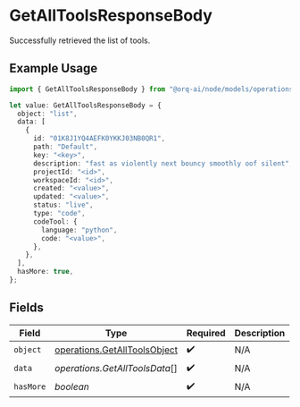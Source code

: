 # GetAllToolsResponseBody

Successfully retrieved the list of tools.

## Example Usage

```typescript
import { GetAllToolsResponseBody } from "@orq-ai/node/models/operations";

let value: GetAllToolsResponseBody = {
  object: "list",
  data: [
    {
      id: "01K8J1YQ4AEFK0YKKJ03NB0QR1",
      path: "Default",
      key: "<key>",
      description: "fast as violently next bouncy smoothly oof silent",
      projectId: "<id>",
      workspaceId: "<id>",
      created: "<value>",
      updated: "<value>",
      status: "live",
      type: "code",
      codeTool: {
        language: "python",
        code: "<value>",
      },
    },
  ],
  hasMore: true,
};
```

## Fields

| Field                                                                        | Type                                                                         | Required                                                                     | Description                                                                  |
| ---------------------------------------------------------------------------- | ---------------------------------------------------------------------------- | ---------------------------------------------------------------------------- | ---------------------------------------------------------------------------- |
| `object`                                                                     | [operations.GetAllToolsObject](../../models/operations/getalltoolsobject.md) | :heavy_check_mark:                                                           | N/A                                                                          |
| `data`                                                                       | *operations.GetAllToolsData*[]                                               | :heavy_check_mark:                                                           | N/A                                                                          |
| `hasMore`                                                                    | *boolean*                                                                    | :heavy_check_mark:                                                           | N/A                                                                          |